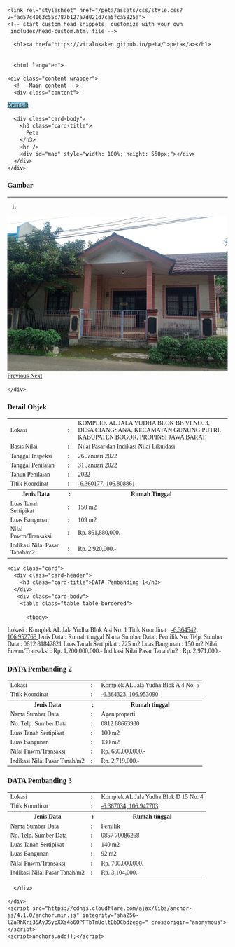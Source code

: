 <!DOCTYPE html>
<html lang="en-US">
  <head>
    <meta charset="UTF-8">
    <meta http-equiv="X-UA-Compatible" content="IE=edge">
    <meta name="viewport" content="width=device-width, initial-scale=1">

<!-- Begin Jekyll SEO tag v2.8.0 -->
<title>peta | maps</title>
<meta name="generator" content="Jekyll v3.9.5" />
<meta property="og:title" content="peta" />
<meta property="og:locale" content="en_US" />
<meta name="description" content="maps" />
<meta property="og:description" content="maps" />
<link rel="canonical" href="https://vitalokaken.github.io/peta/" />
<meta property="og:url" content="https://vitalokaken.github.io/peta/" />
<meta property="og:site_name" content="peta" />
<meta property="og:type" content="website" />
<meta name="twitter:card" content="summary" />
<meta property="twitter:title" content="peta" />
<script type="application/ld+json">
{"@context":"https://schema.org","@type":"WebSite","description":"maps","headline":"peta","name":"peta","url":"https://vitalokaken.github.io/peta/"}</script>
<!-- End Jekyll SEO tag -->

    <link rel="stylesheet" href="/peta/assets/css/style.css?v=fad57c4063c55c787b127a7d021d7ca5fca5825a">
    <!-- start custom head snippets, customize with your own _includes/head-custom.html file -->

<!-- Setup Google Analytics -->



<!-- You can set your favicon here -->
<!-- link rel="shortcut icon" type="image/x-icon" href="/peta/favicon.ico" -->

<!-- end custom head snippets -->

  </head>
  <body>
    <div class="container-lg px-3 my-5 markdown-body">
      
      <h1><a href="https://vitalokaken.github.io/peta/">peta</a></h1>
      

      <html lang="en">
<head>
  <meta charset="utf-8" />
  <meta name="viewport" content="width=device-width, initial-scale=1" />
  <title>KJPP Hari Utomo dan Rekan</title>
  <link rel="stylesheet" href="https://diy.magis.unwahas.ac.id/AdminLTE/plugins/fontawesome-free/css/all.min.css" />
  <link href="https://diy.magis.unwahas.ac.id/css/app.css" rel="stylesheet" />
  <link rel="stylesheet" href="https://unpkg.com/leaflet@1.7.1/dist/leaflet.css" integrity="sha512-xodZBNTC5n17Xt2atTPuE1HxjVMSvLVW9ocqUKLsCC5CXdbqCmblAshOMAS6/keqq/sMZMZ19scR4PsZChSR7A==" crossorigin="" />
  <script src="https://unpkg.com/leaflet@1.7.1/dist/leaflet.js" integrity="sha512-XQoYMqMTK8LvdxXYG3nZ448hOEQiglfqkJs1NOQV44cWnUrBc8PkAOcXy20w0vlaXaVUearIOBhiXZ5V3ynxwA==" crossorigin=""></script>
  <script src="https://cdnjs.cloudflare.com/ajax/libs/Chart.js/3.5.1/chart.js"></script>
  <!-- jQuery -->
  <script src="https://diy.magis.unwahas.ac.id/AdminLTE/plugins/jquery/jquery.min.js"></script>
  <!-- Bootstrap 4 -->
  <script src="https://diy.magis.unwahas.ac.id/AdminLTE/plugins/bootstrap/js/bootstrap.bundle.min.js"></script>
  <!-- DataTables -->
  <script src="https://diy.magis.unwahas.ac.id/AdminLTE/plugins/datatables/jquery.dataTables.min.js"></script>
  <script src="https://diy.magis.unwahas.ac.id/AdminLTE/plugins/datatables-bs4/js/dataTables.bootstrap4.min.js"></script>
  <script src="https://diy.magis.unwahas.ac.id/AdminLTE/plugins/datatables-responsive/js/dataTables.responsive.min.js"></script>
  <script src="https://diy.magis.unwahas.ac.id/AdminLTE/plugins/datatables-responsive/js/responsive.bootstrap4.min.js"></script>
</head>

<style>
  body {
    font-family: 'Montserrat', 'sans-serif';
  }
</style>
    <div class="content-wrapper">
      <!-- Main content -->
      <div class="content">
<div class="row mx-5 mt-3">
   <div class="col">
    <a href="https://hariutomo.co.id/" class="btn" style="background-color: #84C2D8; border-radius: 10px">Kembali</a>
   </div>
</div>
<div class="row mt-3 mx-5">
  <div class="col-sm-6">
    <div class="card">

      <div class="card-body">
        <h3 class="card-title">
          Peta
        </h3>
        <hr />
        <div id="map" style="width: 100%; height: 550px;"></div>
      </div>
    </div>
  </div>
  <div class="col-sm-6">
    <div class="card">
      <!-- /.card-header -->
      <div class="card-body">
        <h3 class="card-title">
      Gambar
        </h3>
        <hr />
        <div id="carouselExampleIndicators" class="carousel slide" data-ride="carousel">
          <ol class="carousel-indicators">
           <li data-target="#carouselExampleIndicators" data-slide-to="0" class="active"></li>
          </ol>
          <div class="carousel-inner">
                        <div class="carousel-item active" data-bs-interval="2000">
				<img class="d-block w-100" src="NICOLAS 1.png" alt="First slide" />
            </div>
                      </div>
          <a class="carousel-control-prev" href="NICOLAS 2.png" role="button" data-slide="prev">
            <span class="carousel-control-custom-icon" aria-hidden="true">
              <i class="fas fa-chevron-left"></i>
            </span>
            <span class="sr-only">Previous</span>
          </a>
          <a class="carousel-control-next" href="NICOLAS 3.png" role="button" data-slide="next">
            <span class="carousel-control-custom-icon" aria-hidden="true">
              <i class="fas fa-chevron-right"></i>
            </span>
            <span class="sr-only">Next</span>
          </a>
        </div>
      </div>
     
    </div>
  </div>
</div>
<div class="row mt-3 mx-5">
  <div class="col-md-6 ">
    <div class="card">
      <div class="card-header">
        <h3 class="card-title">Detail Objek</h3>
      </div>
    <!-- /.card-header -->
      <div class="card-body">
        <table class="table table-bordered">
          <tbody>
			 <tr>
              <td> Lokasi  </td>
              <td>:</td>
              <td>KOMPLEK AL JALA YUDHA BLOK BB VI NO. 3,							
DESA CIANGSANA, KECAMATAN GUNUNG PUTRI,							
KABUPATEN BOGOR, PROPINSI  JAWA BARAT.																																	
			</td>
            </tr>
			 <tr>
              <td>Basis Nilai</td>
              <td>: </td>
              <td>Nilai Pasar dan Indikasi Nilai Likuidasi</td>
            </tr>
			<tr>
              <td>Tanggal Inspeksi</td>
              <td>: </td>
              <td>26 Januari 2022</td>
            </tr>
			<tr>
              <td>Tanggal Penilaian</td>
              <td>: </td>
              <td>31 Januari 2022</td>
            </tr>
			<tr>
              <td>Tahun Penilaian</td>
              <td>: </td>
              <td> 2022 </td>
            </tr>
			<tr>
              <td>Titik Koordinat</td>
              <td>:</td>
              <td><a href="https://www.google.com/maps/place/6%C2%B021'36.6%22S+106%C2%B048'31.9%22E/@-6.3601717,106.8062861,17z/data=!3m1!4b1!4m4!3m3!8m2!3d-6.360177!4d106.808861?entry=ttu">
 -6.360177, 106.808861														
                  </a></td>
            </tr>
			<tr>
              <th>Jenis Data</th>
              <th style="width: 10px">:</th>
              <th> Rumah Tinggal</th>
            </tr>
           <tr>
              <td>Luas Tanah Sertipikat</td>
              <td>:</td>
              <td> 150 m2</td>
            </tr>
			<tr>
              <td>Luas Bangunan</td>
              <td>:</td>
              <td> 109 m2</td>
            </tr>
			<tr>
              <td>Nilai Pnwrn/Transaksi</td>
              <td>:</td>
              <td> Rp. 861,880,000.-</td>
            </tr>
			<tr>
              <td>Indikasi Nilai Pasar Tanah/m2</td>
              <td>:</td>
              <td> Rp. 2,920,000.-</td>
            </tr>
          </tbody>
        </table>
      </div>
    </div>
    <!-- /.card -->

    <div class="card">
      <div class="card-header">
        <h3 class="card-title">DATA Pembanding 1</h3>
      </div>
	   <div class="card-body">
        <table class="table table-bordered">

          <tbody>
<tr>
              <td> Lokasi  </td>
              <td>:</td>
              <td> Komplek AL Jala Yudha Blok A 4 No. 1 </td>
            </tr>
			<tr>
              <td>Titik Koordinat</td>
              <td>:</td>
              <td><a href="https://www.google.com/maps/place/6%C2%B021'52.4%22S+106%C2%B057'10.0%22E/@-6.3645367,106.9501931,17z/data=!3m1!4b1!4m4!3m3!8m2!3d-6.364542!4d106.952768?entry=ttu">
     -6.364542, 106.952768								
                  </a></td>
            </tr>
			<tr>
              <th>Jenis Data</th>
              <th style="width: 10px">:</th>
              <th> Rumah tinggal </th>
            </tr>
           <tr>
              <td>Nama Sumber Data</td>
              <td>:</td>
              <td>Pemilik</td>
            </tr>
			<tr>
              <td>No. Telp. Sumber Data </td>
              <td>: </td>
              <td>0812 81842821</td>
            </tr>
			<tr>
              <td>Luas Tanah Sertipikat</td>
              <td>:</td>
              <td>225 m2</td>
            </tr>
			<tr>
              <td>Luas Bangunan</td>
              <td>:</td>
              <td>150 m2</td>
            </tr>
			<tr>
              <td>Nilai Pnwrn/Transaksi</td>
              <td>:</td>
              <td> Rp. 1,200,000,000.-</td>
            </tr>
			<tr>
              <td>Indikasi Nilai Pasar Tanah/m2</td>
              <td>:</td>
              <td> Rp. 2,971,000.-</td>
            </tr>
          </tbody>
        </table>
      </div>
    </div>
  </div>
  <div class="col-md-6">
    <div class="card">
      <div class="card-header">
        <h3 class="card-title">DATA Pembanding 2</h3>
      </div>
      <!-- /.card-header -->
      <div class="card-body">
        <table class="table table-bordered">
          <tbody>
			<tr>
              <td> Lokasi  </td>
              <td>:</td>
              <td> Komplek AL Jala Yudha Blok A 4 No. 5  	
	</td>
            </tr>
			<tr>
              <td>Titik Koordinat</td>
              <td>:</td>
              <td><a href="https://www.google.com/maps/place/6%C2%B021'51.6%22S+106%C2%B057'11.1%22E/@-6.3643177,106.9505151,17z/data=!3m1!4b1!4m4!3m3!8m2!3d-6.364323!4d106.95309?entry=ttu">
   -6.364323, 106.953090					
                  </a></td>
            </tr>
			<tr>
              <th>Jenis Data</th>
              <th style="width: 10px">:</th>
              <th> Rumah tinggal </th>
            </tr>
			<tr>
              <td>Nama Sumber Data</td>
              <td>:</td>
              <td>Agen properti</td>
            </tr>
			<tr>
              <td>No. Telp. Sumber Data </td>
              <td>: </td>
              <td>0812 88663930</td>
            </tr>
			<tr>
              <td>Luas Tanah Sertipikat</td>
              <td>:</td>
              <td> 100 m2</td>
            </tr>
			<tr>
              <td>Luas Bangunan</td>
              <td>:</td>
              <td> 130 m2</td>
            </tr>
			<tr>
              <td>Nilai Pnwrn/Transaksi</td>
              <td>:</td>
              <td> Rp. 650,000,000.-</td>
            </tr>
			<tr>
              <td>Indikasi Nilai Pasar Tanah/m2</td>
              <td>:</td>
              <td> Rp. 2,719,000.-</td>
            </tr>
          </tbody>
        </table>
      </div>
    </div>
    <!-- /.card -->
    <div class="card">
      <div class="card-header">
        <h3 class="card-title">DATA Pembanding 3</h3>
      </div>
      <!-- /.card-header -->
      <div class="card-body">
        <table class="table table-bordered">
         <tbody>
			<tr>
              <td> Lokasi  </td>
              <td>:</td>
              <td> Komplek AL Jala Yudha Blok D 15 No. 4 			
	</td>
            </tr>
			<tr>
              <td>Titik Koordinat</td>
              <td>:</td>
              <td><a href="https://www.google.com/maps/place/6%C2%B022'01.3%22S+106%C2%B056'51.7%22E/@-6.3670287,106.9451281,17z/data=!3m1!4b1!4m4!3m3!8m2!3d-6.367034!4d106.947703?entry=ttu">
 -6.367034, 106.947703	
                  </a></td>
            </tr>
			<tr>
              <th>Jenis Data</th>
              <th style="width: 10px">:</th>
              <th> Rumah tinggal </th>
            </tr>
           <tr>
              <td>Nama Sumber Data</td>
              <td>:</td>
              <td> Pemilik </td>
            </tr>
			<tr>
              <td>No. Telp. Sumber Data </td>
              <td>: </td>
              <td>0857 70086268</td>
            </tr>
			<tr>
              <td>Luas Tanah Sertipikat</td>
              <td>:</td>
              <td> 140 m2</td>
            </tr>
			<tr>
              <td>Luas Bangunan</td>
              <td>:</td>
              <td> 92 m2</td>
            </tr>
			<tr>
              <td>Nilai Pnwrn/Transaksi</td>
              <td>:</td>
              <td> Rp. 700,000,000.-</td>
            </tr>
			<tr>
              <td>Indikasi Nilai Pasar Tanah/m2</td>
              <td>:</td>
              <td> Rp. 3,104,000.-</td>
            </tr>
          </tbody>
        </table>
      </div>
    </div>
        
      </div>
 
  

<script>
  var peta1 = L.tileLayer('https://api.mapbox.com/styles/v1/{id}/tiles/{z}/{x}/{y}?access_token=pk.eyJ1IjoibWFwYm94IiwiYSI6ImNpejY4NXVycTA2emYycXBndHRqcmZ3N3gifQ.rJcFIG214AriISLbB6B5aw', {
            attribution: 'Map data &copy; <a href="https://www.openstreetmap.org/">OpenStreetMap</a> contributors, ' +
                '<a href="https://creativecommons.org/licenses/by-sa/2.0/">CC-BY-SA</a>, ' +
                'Imagery © <a href="https://www.mapbox.com/">Mapbox</a>',
            id: 'mapbox/streets-v11'
        });
    
    
        var map = L.map('map', {
            center: [-7.9409693,110.5509868],
            zoom: 14,
            layers: [peta1],
        });
    
        var baseMaps = {
            "Grayscale": peta1,
           
        };
    
        L.control.layers(baseMaps).addTo(map);



        var iconsekolah = L.icon({
            iconUrl: 'OBJEK NICOLAS.png',
            iconSize:     [300, 300],        
        });

		var informasi = '<table class="table table-bordered"> <tr><td colspan="2"><a href="https://www.google.com/maps/dir//-7.9409693,110.5509868" class="btn btn-sm btn-default">Rute</a></td></tr></body></table>';
         L.marker([-7.9409693,110.5509868],{icon: iconsekolah})
        // .bindPopup(L.popup({maxWidth:500}).setContent('<a href="https://www.google.com/maps/dir//-7.9409693,110.5509868" target="_blank">Rute Ke Lokasi</a>'))
		 .addTo(map);
</script>



</div></div></div></html>


      
    </div>
    <script src="https://cdnjs.cloudflare.com/ajax/libs/anchor-js/4.1.0/anchor.min.js" integrity="sha256-lZaRhKri35AyJSypXXs4o6OPFTbTmUoltBbDCbdzegg=" crossorigin="anonymous"></script>
    <script>anchors.add();</script>
  </body>
</html>
